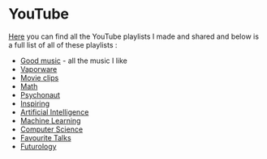 # YouTube
[Here](https://www.youtube.com/channel/UCEKqrUfr_FMKIO9XSJS4vDw/playlists?view_as=subscriber) you can find all the YouTube playlists I made and shared and below is a full list of all of these playlists :
- [Good music](https://www.youtube.com/playlist?list=PL0nGxteCFLXYA1fsLmlWzY0Tyoo3c7tF-) - all the music I like 
- [Vaporware](https://www.youtube.com/playlist?list=PL0nGxteCFLXapia7BObp8ehDADOq1l5sB)
- [Movie clips](https://www.youtube.com/playlist?list=PL0nGxteCFLXYniLU1UARhkvtSGunUS_rh)
- [Math](https://www.youtube.com/playlist?list=PL0nGxteCFLXadr2GH8WHFaAyzI7RfKIRj)
- [Psychonaut](https://www.youtube.com/playlist?list=PL0nGxteCFLXYTlb-MmubTQi2MX1Ig5HgD)
- [Inspiring](https://www.youtube.com/playlist?list=PL0nGxteCFLXa74sxBoaqgC-S8EFK4Zno-)
- [Artificial Intelligence](https://www.youtube.com/playlist?list=PL0nGxteCFLXbmRFnuk6Fafso7aONy1umj)
- [Machine Learning](https://www.youtube.com/playlist?list=PL0nGxteCFLXbdh3UaNdmlQijijCFvHo2z)
- [Computer Science](https://www.youtube.com/playlist?list=PL0nGxteCFLXaUij9ThDr-mmt0MMF-9xVg)
- [Favourite Talks](https://www.youtube.com/playlist?list=PL0nGxteCFLXb4XV7jEwkGbEc3v2mraFwo)
- [Futurology](https://www.youtube.com/playlist?list=PL0nGxteCFLXYO0hdKQYZ_mEmfO1jsl-sA)

